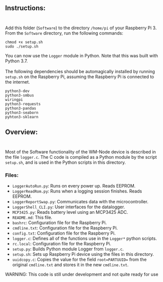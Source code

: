 ## Instructions:</br></br>
Add this folder (`Software`) to the directory `/home/pi` of your Raspberry Pi 3.</br>
From the `Software` directory, run the following commands:
```
chmod +x setup.sh
sudo ./setup.sh
```
You can now use the `Logger` module in Python. Note that this was built with Python 3.7.</br></br>
The following dependencies should be automagically installed by running `setup.sh` on the Raspberry Pi, assuming the Raspberry Pi is connected to the internet.
```
python3-dev
python3-smbus
wiringpi
python3-requests
python3-pandas
python3-seaborn
pyhton3-sklearn
```
## Overview:</br></br>
Most of the Software functionality of the WM-Node device is described in the file `logger.c`. The C code is compiled as a Python module by the script `setup.sh`, and is used in the Python scripts in this directory.

### Files:
- `LoggerAutoRun.py`: Runs on every power up. Reads EEPROM.
- `LoggerReadRom.py`: Runs when a logging session finishes. Reads EEPROM.
- `LoggerReportSwap.py`: Communicates data with the microcontroller.
- `LoggerShell_CLI.py`: User interfaces for the datalogger.
- `MCP3425.py`: Reads battery level using an MCP3425 ADC.
- `README.md`: This file.
- `bashrc`: Configuration file for the Raspberry Pi.
- `cmdline.txt`: Configuration file for the Raspberry Pi.
- `config.txt`: Configuration file for the Raspberry Pi.
- `logger.c`: Defines all of the functions use in the `Logger*` python scripts.
- `rc.local`: Configuration file for the Raspberry Pi.
- `setup.py`: Builds Python module Logger from `logger.c`.
- `setup.sh`: Sets up Raspberry Pi device using the files in this directory.
- `uuidcopy.c`: Copies the value for the field `root=PARTUUID=` from the original `cmdline.txt` and stores it in the new `cmdline.txt`.

WARNING: This code is still under development and not quite ready for use</br>
